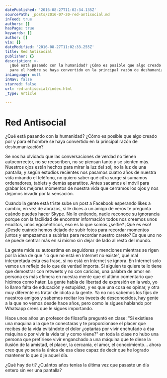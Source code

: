 ```yaml
---
datePublished: '2016-08-27T11:02:34.135Z'
sourcePath: _posts/2016-07-20-red-antisocial.md
inFeed: true
authors: []
hasPage: true
keywords: []
author: []
via: {}
dateModified: '2016-08-27T11:02:33.255Z'
title: Red Antisocial
publisher: {}
description: >-
  ¿Qué está pasando con la humanidad? ¿Cómo es posible que algo creado por y
  para el hombre se haya convertido en la principal razón de deshumanización?
inLanguage: null
inNav: false
starred: false
url: red-antisocial/index.html
_type: Article

---
```

# Red Antisocial

¿Qué está pasando con la humanidad? ¿Cómo es posible que algo creado por y para el hombre se haya convertido en la principal razón de deshumanización?

Se nos ha olvidado que las conversaciones de verdad no tienen autocorrector, no se reescriben, no se piensan tanto y se sienten más. Nuestros ojos están hechos para mirar la luz del sol, no la luz de una pantalla, y según estudios recientes nos pasamos cuatro años de nuestra vida mirando el teléfono, no quiero saber qué cifra surge si sumamos ordenadores, tablets y demás aparatitos. Antes sacamos el móvil para grabar los mejores momentos de nuestra vida que cerramos los ojos y nos dejamos invadir por la sensación.

Cuando la gente está triste sube un post a Facebook esperando likes a cambio, en vez de abrazos, si le dices a un amigo de veros te pregunta cuándo puedes hacer Skype. No lo entiendo, nadie reconoce su ignorancia porque con la facilidad de encontrar información todos nos creemos unos eruditos, unos egocéntricos, eso es lo que somos ¿selfie? ¡Qué es eso! ¿Desde cuándo hemos dejado de subir fotos para recordar momentos juntos y empezamos a subirlas para recordar nuestro careto? Es que uno no se puede centrar más en sí mismo sin dejar de lado al resto del mundo.

La gente mide su autoestima en seguidores y menciones mientras se rigen por la idea de que "lo que no está en Internet no existe", qué mal interpretada está esa frase, si no está en Internet se ignora. En Internet solo vemos un reflejo de lo que de verdad importa. Si alguien te quiere te lo tiene que demostrar con retweets y no con caricias, una palabra de amor en persona es más efímera en nuestra mente que el último comentario que hicimos como hater. La gente habla de libertad de expresión en la web, yo lo llamo falta de educación y estupidez, y es que una cosa es opinar, y otra muy diferente es tratar de idiota a la gente. Ya no nos sabemos los fijos de nuestros amigos y sabemos recitar los tweets de desconocidos, hay gente a la que no vemos desde hace años, pero como le sigues hablando por Whatsapp crees que le sigues importando.

Hace unos años un profesor de filosofía preguntó en clase: "Si existiese una maquina a la que te conectaras y te proporcionase el placer que recibes de la vida evitándote el dolor ¿optarías por vivir enchufado a ésa máquina o por vivir la vida tal y como viene?" en toda la clase no hubo una persona que prefiriese vivir enganchado a una máquina que te diese la ilusión de la amistad, el placer, la cercanía, el amor, el conocimiento... ahora creo que yo sería la única de esa clase capaz de decir que he logrado mantener lo que dije aquel día.

¿Qué hay de ti? ¿Cuántos años tenías la última vez que pasaste un día entero sin ver una pantalla?